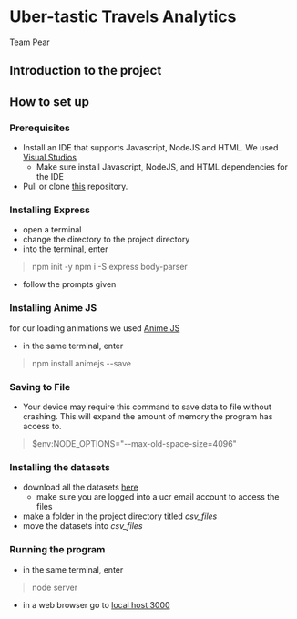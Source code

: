 # Uber-tastic Travels Analytics 
Team Pear


## Introduction to the project

## How to set up
### Prerequisites

- Install an IDE that supports Javascript, NodeJS and HTML. We used [Visual Studios](https://visualstudio.microsoft.com/downloads/)
  - Make sure install Javascript, NodeJS, and HTML dependencies for the IDE
- Pull or clone [this](https://github.com/ucr-cs180-fall21/cs180project-021-team-pear-1.git) repository.

### Installing Express

- open a terminal
- change the directory to the project directory
- into the terminal, enter 
> npm init -y
> npm i -S express body-parser
- follow the prompts given

### Installing Anime JS

for our loading animations we used [Anime JS](https://animejs.com/)
- in the same terminal, enter
> npm install animejs --save

### Saving to File

- Your device may require this command to save data to file without crashing. This will expand the amount of memory the program has access to.
> $env:NODE_OPTIONS="--max-old-space-size=4096"

### Installing the datasets

- download all the datasets [here](https://drive.google.com/drive/u/3/folders/1_u6Z-ZV5rL95LQMRHPuvhntG_-pJlbWG)
  - make sure you are logged into a ucr email account to access the files
- make a folder in the project directory titled *csv_files*
- move the datasets into *csv_files*

### Running the program

- in the same terminal, enter 
> node server
- in a web browser go to [local host 3000](http://localhost:3000/)
